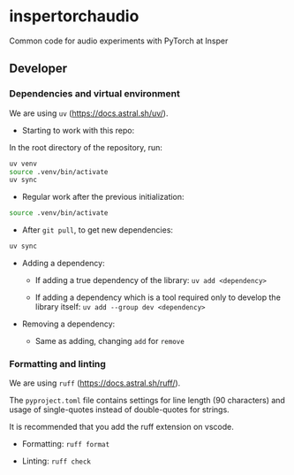 # inspertorchaudio

Common code for audio experiments with PyTorch at Insper

## Developer

### Dependencies and virtual environment

We are using `uv` (<https://docs.astral.sh/uv/>).

- Starting to work with this repo:

In the root directory of the repository, run:

```bash
uv venv
source .venv/bin/activate
uv sync
```

- Regular work after the previous initialization:

```bash
source .venv/bin/activate
```

- After `git pull`, to get new dependencies:

```bash
uv sync
```

- Adding a dependency:

  - If adding a true dependency of the library: `uv add <dependency>`

  - If adding a dependency which is a tool required only to develop the library itself: `uv add --group dev <dependency>`

- Removing a dependency:

  - Same as adding, changing `add` for `remove`

### Formatting and linting

We are using `ruff` (<https://docs.astral.sh/ruff/>).

The `pyproject.toml` file contains settings for line length (90 characters) and usage of single-quotes instead of double-quotes for strings.

It is recommended that you add the ruff extension on vscode.

- Formatting: `ruff format`

- Linting: `ruff check`
